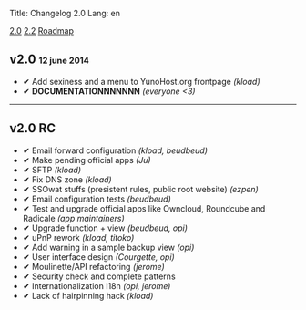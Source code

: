 Title: Changelog 2.0
Lang: en

<a class="btn btn-lg btn-default" href="/changelog_2_0_en">2.0</a> <a class="btn btn-lg btn-default" href="/changelog_2_2_en">2.2</a> <a class="btn btn-lg btn-default" href="/roadmap_en">Roadmap</a>

## v2.0 <small><small>12 june 2014</small></small>
* ✔ Add sexiness and a menu to YunoHost.org frontpage *(kload)*
* ✔ **DOCUMENTATIONNNNNNN** *(everyone <3)*

---

## v2.0 RC

* ✔ Email forward configuration *(kload, beudbeud)*
* ✔ Make pending official apps *(Ju)*
* ✔ SFTP *(kload)*
* ✔ Fix DNS zone *(kload)*
* ✔ SSOwat stuffs (presistent rules, public root website) *(ezpen)*
* ✔ Email configuration tests *(beudbeud)*
* ✔ Test and upgrade official apps like Owncloud, Roundcube and Radicale *(app maintainers)*
* ✔ Upgrade function + view *(beudbeud, opi)*
* ✔ uPnP rework *(kload, titoko)*
* ✔ Add warning in a sample backup view *(opi)*
* ✔ User interface design *(Courgette, opi)*
* ✔ Moulinette/API refactoring *(jerome)*
* ✔ Security check and complete patterns
* ✔ Internationalization I18n *(opi, jerome)*
* ✔ Lack of hairpinning hack *(kload)*
